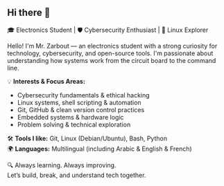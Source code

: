 ## Hi there 👋

<!--
**ZriibT/Zriibt** is a ✨ _special_ ✨ repository because its `README.md` (this file) appears on your GitHub profile.

Here are some ideas to get you started:

- 🔭 I’m currently working on ...
- 🌱 I’m currently learning ...
- 👯 I’m looking to collaborate on ...
- 🤔 I’m looking for help with ...
- 💬 Ask me about ...
- 📫 How to reach me: ...
- 😄 Pronouns: ...
- ⚡ Fun fact: ...
-->


🎓 Electronics Student | 🛡️ Cybersecurity Enthusiast | 🐧 Linux Explorer

Hello! I'm Mr. Zarbout — an electronics student with a strong curiosity for technology, cybersecurity, and open-source tools. I'm passionate about understanding how systems work from the circuit board to the command line.

💡 **Interests & Focus Areas:**
- Cybersecurity fundamentals & ethical hacking
- Linux systems, shell scripting & automation
- Git, GitHub & clean version control practices
- Embedded systems & hardware logic
- Problem solving & technical exploration

🛠️ **Tools I like:** Git, Linux (Debian/Ubuntu), Bash, Python  
🌍 **Languages:** Multilingual (including Arabic & English & French)

🔍 Always learning. Always improving.  
Let’s build, break, and understand tech together.
